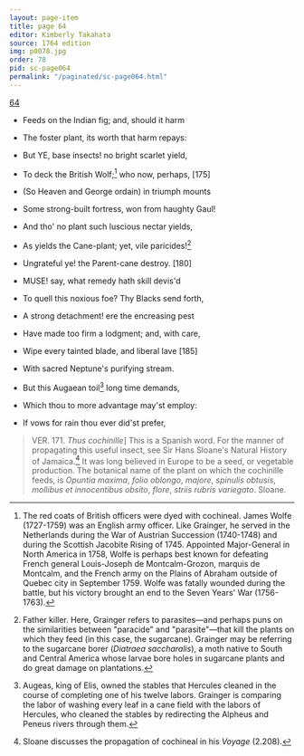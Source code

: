```yaml
---
layout: page-item
title: page 64
editor: Kimberly Takahata
source: 1764 edition
img: p0078.jpg
order: 78
pid: sc-page064
permalink: "/paginated/sc-page064.html"
---
```



[64]({{site.baseurl}}/images/{{page.img}})

- Feeds on the Indian fig; and, should it harm
- The foster plant, its worth that harm repays:
- But YE, base insects! no bright scarlet yield,
- To deck the British Wolf;[^f64n1] who now, perhaps, [175]
- (So Heaven and George ordain) in triumph mounts
- Some strong-built fortress, won from haughty Gaul!
- And tho' no plant such luscious nectar yields,
- As yields the Cane-plant; yet, vile paricides![^f64n2]
- Ungrateful ye! the Parent-cane destroy. [180] 

- MUSE! say, what remedy hath skill devis'd
- To quell this noxious foe? Thy Blacks send forth,
- A strong detachment! ere the encreasing pest
- Have made too firm a lodgment; and, with care,
- Wipe every tainted blade, and liberal lave [185]
- With sacred Neptune's purifying stream.
- But this Augaean toil[^f64n3] long time demands,
- Which thou to more advantage may'st employ:
- If vows for rain thou ever did'st prefer,

> VER. 171. *Thus cochinille*\] This is a Spanish word. For the manner of propagating this useful insect, see Sir Hans Sloane's Natural History of Jamaica.[^f64n4] It was long believed in Europe to be a seed, or vegetable production. The botanical name of the plant on which the cochinille feeds, is *Opuntia maxima*, *folio oblongo*, *majore*, *spinulis obtusis*, *mollibus et innocentibus obsito*, *flore*, *striis rubris variegato*. Sloane.


[^f64n1]: The red coats of British officers were dyed with cochineal. James Wolfe (1727-1759) was an English army officer. Like Grainger, he served in the Netherlands during the War of Austrian Succession (1740-1748) and during the Scottish Jacobite Rising of 1745. Appointed Major-General in North America in 1758, Wolfe is perhaps best known for defeating French general Louis-Joseph de Montcalm-Grozon, marquis de Montcalm, and the French army on the Plains of Abraham outside of Quebec city in September 1759. Wolfe was fatally wounded during the battle, but his victory brought an end to the Seven Years' War (1756-1763). 

[^f64n2]: Father killer. Here, Grainger refers to parasites—and perhaps puns on the similarities between "paracide" and "parasite"—that kill the plants on which they feed (in this case, the sugarcane). Grainger may be referring to the sugarcane borer (*Diatraea saccharalis*), a moth native to South and Central America whose larvae bore holes in sugarcane plants and do great damage on plantations.

[^f64n3]: Augeas, king of Elis, owned the stables that Hercules cleaned in the course of completing one of his twelve labors. Grainger is comparing the labor of washing every leaf in a cane field with the labors of Hercules, who cleaned the stables by redirecting the Alpheus and Peneus rivers through them.

[^f64n4]: Sloane discusses the propagation of cochineal in his *Voyage* (2.208).

